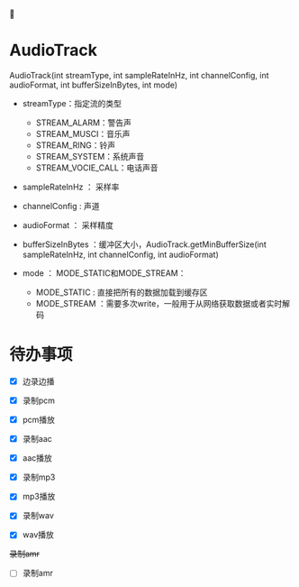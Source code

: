 :rooster:

# AudioTrack

AudioTrack(int streamType, int sampleRateInHz, int channelConfig, int audioFormat, int bufferSizeInBytes, int mode)

- streamType：指定流的类型 

    - STREAM_ALARM：警告声 
    - STREAM_MUSCI：音乐声 
    - STREAM_RING：铃声 
    - STREAM_SYSTEM：系统声音 
    - STREAM_VOCIE_CALL：电话声音 

- sampleRateInHz ： 采样率

- channelConfig : 声道

- audioFormat ： 采样精度

- bufferSizeInBytes ：缓冲区大小，AudioTrack.getMinBufferSize(int sampleRateInHz, int channelConfig, int audioFormat)

- mode ： MODE_STATIC和MODE_STREAM： 

    - MODE_STATIC : 直接把所有的数据加载到缓存区
    - MODE_STREAM ：需要多次write，一般用于从网络获取数据或者实时解码
   
# 待办事项
   
- [x] 边录边播
   
- [x] 录制pcm
- [x] pcm播放

- [x] 录制aac
- [x] aac播放

- [x] 录制mp3
- [x] mp3播放

- [x] 录制wav
- [x] wav播放

 ~~录制amr~~
 
- [ ] 录制amr